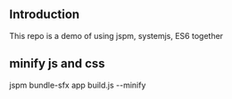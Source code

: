 ## Introduction
This repo is a demo of using jspm, systemjs, ES6 together

## minify js and css
jspm bundle-sfx app build.js --minify
